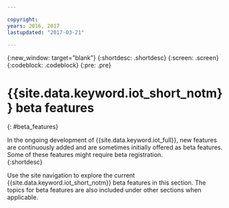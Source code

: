 ```yaml
---

copyright:
years: 2016, 2017
lastupdated: "2017-03-21"

---
```


{:new_window: target="blank"}
{:shortdesc: .shortdesc}
{:screen: .screen}
{:codeblock: .codeblock}
{:pre: .pre}

# {{site.data.keyword.iot_short_notm}} beta features
{: #beta_features}

In the ongoing development of {{site.data.keyword.iot_full}}, new features are continuously added and are sometimes initially offered as beta features. Some of these features might require beta registration.  
{:shortdesc}

Use the site navigation to explore the current {{site.data.keyword.iot_short_notm}} beta features in this section. The topics for beta features are also included under other sections when applicable.
